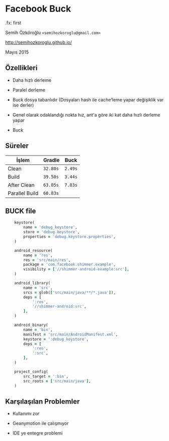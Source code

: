 #   Facebook Buck

.fx: first

Semih Özköroğlu `<semihozkoroglu@gmail.com>`

http://semihozkoroglu.github.io/

Mayıs 2015

##  Özellikleri

-   Daha hızlı derleme

-   Paralel derleme

-   Buck dosya tabanlıdır (Dosyaları hash ile cache'leme yapar değişiklik var ise derler)

-   Genel olarak odaklandığı nokta hız, ant'a göre iki kat daha hızlı derleme yapar

-   Buck 

##  Süreler

İşlem          | Gradle          | Buck
---------------|-----------------|------------------
Clean          | `32.80s`        | `2.49s`
Build          | `39.50s`        | `3.44s`
After Clean    | `63.05s`        | `7.03s`
Parallel Build | `60.83s`        |

## BUCK file

```ruby
    keystore(
        name = 'debug_keystore',
        store = 'debug.keystore',
        properties = 'debug.keystore.properties',
    )

    android_resource(
        name = 'res',
        res = 'src/main/res',
        package = 'com.facebook.shimmer.example',
        visibility = ['//shimmer-android-example:src'],
    )

    android_library(
        name = 'src',
        srcs = glob(['src/main/java/**/*.java']),
        deps = [
            ':res',
            '//shimmer-android:src',
        ],
    )

    android_binary(
        name = 'bin',
        manifest = 'src/main/AndroidManifest.xml',
        keystore = ':debug_keystore',
        deps = [
            ':res',
            ':src',
        ],
    )

    project_config(
        src_target = ':bin',
        src_roots = ['src/main/java'],
    )
```

## Karşılaşılan Problemler

-   Kullanımı zor

-   Geanymotion ile çalışmıyor

-   IDE ye entegre problemi